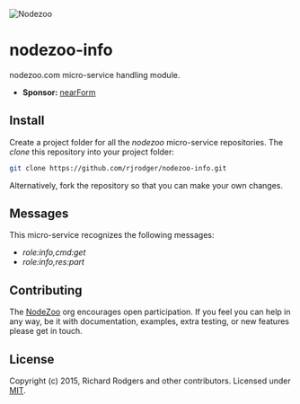 ![Nodezoo](https://raw.githubusercontent.com/rjrodger/nodezoo-web/to-redux/client/assets/img/logo-nodezoo.png)

# nodezoo-info
nodezoo.com micro-service handling module.

- __Sponsor:__ [nearForm][]

## Install

Create a project folder for all the _nodezoo_ micro-service repositories. The _clone_ this repository into your project folder:

```sh
git clone https://github.com/rjrodger/nodezoo-info.git
```

Alternatively, fork the repository so that you can make your own changes.


## Messages

This micro-service recognizes the following messages:

* _role:info,cmd:get_
* _role:info,res:part_





## Contributing
The [NodeZoo][] org encourages open participation. If you feel you can help in any way, be it with documentation, examples, extra testing, or new features please get in touch.

## License
Copyright (c) 2015, Richard Rodgers and other contributors.
Licensed under [MIT][].


[MIT]: ./LICENSE
[Code of Conduct]: https://github.com/nearform/vidi-contrib/docs/code_of_conduct.md
[nearForm]: http://www.nearform.com/
[NodeZoo]: http://www.nodezoo.com/
